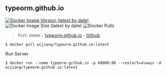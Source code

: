 typeorm.github.io
---
[![Docker Image Version (latest by date)](https://img.shields.io/docker/v/wcjiang/typeorm.github.io)](https://hub.docker.com/r/wcjiang/typeorm.github.io) ![Docker Image Size (latest by date)](https://img.shields.io/docker/image-size/wcjiang/typeorm.github.io) ![Docker Pulls](https://img.shields.io/docker/pulls/wcjiang/typeorm.github.io)

> Port: `60006` - [typeorm.github.io](https://typeorm.io/)  - [Github](https://github.com/typeorm/typeorm)

```shell
$ docker pull wcjiang/typeorm.github.io:latest
```

Run Server

```shell
$ docker run --name typeorm.github.io -p 60006:80 --restart=always -d wcjiang/typeorm.github.io:latest
```
